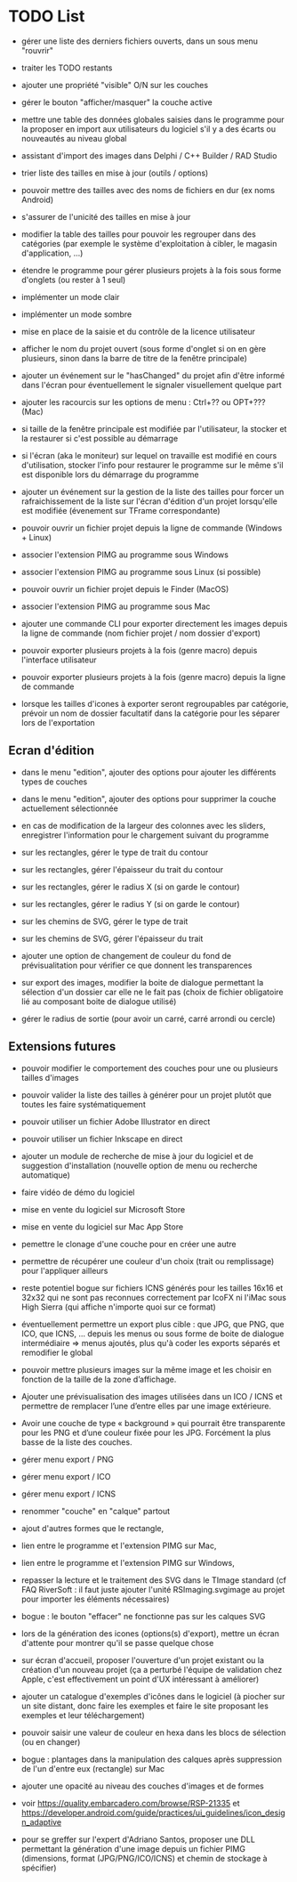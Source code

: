 # TODO List

* gérer une liste des derniers fichiers ouverts, dans un sous menu "rouvrir"

* traiter les TODO restants

* ajouter une propriété "visible" O/N sur les couches
* gérer le bouton "afficher/masquer" la couche active

* mettre une table des données globales saisies dans le programme pour la proposer en import aux utilisateurs du logiciel s'il y a des écarts ou nouveautés au niveau global

* assistant d'import des images dans Delphi / C++ Builder / RAD Studio

* trier liste des tailles en mise à jour (outils / options)
* pouvoir mettre des tailles avec des noms de fichiers en dur (ex noms Android)
* s'assurer de l'unicité des tailles en mise à jour


* modifier la table des tailles pour pouvoir les regrouper dans des catégories (par exemple le système d'exploitation à cibler, le magasin d'application, ...)


* étendre le programme pour gérer plusieurs projets à la fois sous forme d'onglets (ou rester à 1 seul)

* implémenter un mode clair
* implémenter un mode sombre
* mise en place de la saisie et du contrôle de la licence utilisateur

* afficher le nom du projet ouvert (sous forme d'onglet si on en gère plusieurs, sinon dans la barre de titre de la fenêtre principale)
* ajouter un événement sur le "hasChanged" du projet afin d'être informé dans l'écran pour éventuellement le signaler visuellement quelque part 

* ajouter les racourcis sur les options de menu : Ctrl+?? ou OPT+??? (Mac)

* si taille de la fenêtre principale est modifiée par l'utilisateur, la stocker et la restaurer si c'est possible au démarrage
* si l'écran (aka le moniteur) sur lequel on travaille est modifié en cours d'utilisation, stocker l'info pour restaurer le programme sur le même s'il est disponible lors du démarrage du programme

* ajouter un événement sur la gestion de la liste des tailles pour forcer un rafraichissement de la liste sur l'écran d'édition d'un projet lorsqu'elle est modifiée (évenement sur TFrame correspondante)

* pouvoir ouvrir un fichier projet depuis la ligne de commande (Windows + Linux)
* associer l'extension PIMG au programme sous Windows
* associer l'extension PIMG au programme sous Linux (si possible)

* pouvoir ouvrir un fichier projet depuis le Finder (MacOS)
* associer l'extension PIMG au programme sous Mac
* ajouter une commande CLI pour exporter directement les images depuis la ligne de commande (nom fichier projet / nom dossier d'export)
* pouvoir exporter plusieurs projets à la fois (genre macro) depuis l'interface utilisateur 
* pouvoir exporter plusieurs projets à la fois (genre macro) depuis la ligne de commande


* lorsque les tailles d'icones à exporter seront regroupables par catégorie, prévoir un nom de dossier facultatif dans la catégorie pour les séparer lors de l'exportation



## Ecran d'édition
* dans le menu "edition", ajouter des options pour ajouter les différents types de couches
* dans le menu "edition", ajouter des options pour supprimer la couche actuellement sélectionnée
* en cas de modification de la largeur des colonnes avec les sliders, enregistrer l'information pour le chargement suivant du programme
* sur les rectangles, gérer le type de trait du contour
* sur les rectangles, gérer l'épaisseur du trait du contour
* sur les rectangles, gérer le radius X (si on garde le contour)
* sur les rectangles, gérer le radius Y (si on garde le contour)
* sur les chemins de SVG, gérer le type de trait
* sur les chemins de SVG, gérer l'épaisseur du trait


* ajouter une option de changement de couleur du fond de prévisualitation pour vérifier ce que donnent les transparences

* sur export des images, modifier la boite de dialogue permettant la sélection d'un dossier car elle ne le fait pas (choix de fichier obligatoire lié au composant boite de dialogue utilisé)

* gérer le radius de sortie (pour avoir un carré, carré arrondi ou cercle)

## Extensions futures

* pouvoir modifier le comportement des couches pour une ou plusieurs tailles d'images
* pouvoir valider la liste des tailles à générer pour un projet plutôt que toutes les faire systématiquement
* pouvoir utiliser un fichier Adobe Illustrator en direct
* pouvoir utiliser un fichier Inkscape en direct

* ajouter un module de recherche de mise à jour du logiciel et de suggestion d'installation (nouvelle option de menu ou recherche automatique)

* faire vidéo de démo du logiciel
* mise en vente du logiciel sur Microsoft Store
* mise en vente du logiciel sur Mac App Store

* pemettre le clonage d'une couche pour en créer une autre

* permettre de récupérer une couleur d'un choix (trait ou remplissage) pour l'appliquer ailleurs


* reste potentiel bogue sur fichiers ICNS générés pour les tailles 16x16 et 32x32 qui ne sont pas reconnues correctement par IcoFX ni l'iMac sous High Sierra (qui affiche n'importe quoi sur ce format)

* éventuellement permettre un export plus cible : que JPG, que PNG, que ICO, que ICNS, ... depuis les menus ou sous forme de boite de dialogue intermédiaire => menus ajoutés, plus qu'à coder les exports séparés et remodifier le global


* pouvoir mettre plusieurs images sur la même image et les choisir en fonction de la taille de la zone d’affichage.

* Ajouter une prévisualisation des images utilisées dans un ICO / ICNS et permettre de remplacer l’une d’entre elles par une image extérieure.

* Avoir une couche de type « background » qui pourrait être transparente pour les PNG et d’une couleur fixée pour les JPG. Forcément la plus basse de la liste des couches.

* gérer menu export / PNG
* gérer menu export / ICO
* gérer menu export / ICNS

* renommer "couche" en "calque" partout 

* ajout d'autres formes que le rectangle,
* lien entre le programme et l'extension PIMG sur Mac,
* lien entre le programme et l'extension PIMG sur Windows,


* repasser la lecture et le traitement des SVG dans le TImage standard (cf FAQ RiverSoft : il faut juste ajouter l'unité RSImaging.svgimage au projet pour importer les éléments nécessaires)

* bogue : le bouton "effacer" ne fonctionne pas sur les calques SVG

* lors de la génération des icones (options(s) d'export), mettre un écran d'attente pour montrer qu'il se passe quelque chose


* sur écran d'accueil, proposer l'ouverture d'un projet existant ou la création d'un nouveau projet (ça a perturbé l'équipe de validation chez Apple, c'est effectivement un point d'UX intéressant à améliorer)

* ajouter un catalogue d'exemples d'icônes dans le logiciel (à piocher sur un site distant, donc faire les exemples et faire le site proposant les exemples et leur téléchargement)

* pouvoir saisir une valeur de couleur en hexa dans les blocs de sélection (ou en changer)

* bogue : plantages dans la manipulation des calques après suppression de l'un d'entre eux (rectangle) sur Mac

* ajouter une opacité au niveau des couches d'images et de formes


* voir https://quality.embarcadero.com/browse/RSP-21335 et https://developer.android.com/guide/practices/ui_guidelines/icon_design_adaptive

* pour se greffer sur l'expert d'Adriano Santos, proposer une DLL permettant la génération d'une image depuis un fichier PIMG (dimensions, format (JPG/PNG/ICO/ICNS) et chemin de stockage à spécifier)
